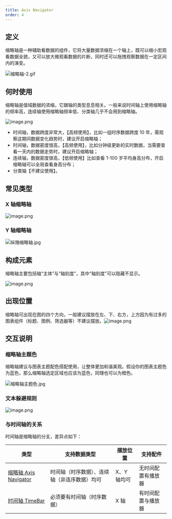 ```yaml
---
title: Axis Navigator
order: 4
---
```


## 定义

缩略轴是一种辅助看数据的组件，它将大量数据浓缩在一个轴上，既可以缩小宏观看数据全貌，又可以放大微观看数据的片断，同时还可以拖拽观察数据在一定区间内的演变。

![缩略轴-2.gif](https://gw.alipayobjects.com/mdn/rms_a8a5bf/afts/img/A*h04bRqD8dvwAAAAAAAAAAAAAARQnAQ)

## 何时使用

缩略轴是值域数据的浓缩，它跟轴的类型息息相关。一般来说时间轴上使用缩略轴的频率高，连续轴使用缩略轴频率低、分类轴几乎不会用到缩略轴。

![image.png](https://gw.alipayobjects.com/mdn/rms_a8a5bf/afts/img/A*Gtm7Q5gqGr4AAAAAAAAAAAAAARQnAQ#align=left&display=inline&height=273&margin=%5Bobject%20Object%5D&name=image.png&originHeight=546&originWidth=1710&size=46284&status=done&style=none&width=855)

- 时间轴，数据跨度非常大，【高频使用】，比如一组时序数据跨度 10 年，需观察这期间数据变化趋势时，建议开启缩略轴；
- 时间轴，数据密度很高，【高频使用】，比如分钟级更新的实时数据，当需要查看一天内的数据走势时，建议开启缩略轴；
- 连续轴，数据密度很高，【低频使用】比如查看 1-100 岁平均身高分布，开启缩略轴可以全局查看身高分布；
- 分类轴【不建议使用】。

## 常见类型

### X 轴缩略轴

![image.png](https://gw.alipayobjects.com/mdn/rms_a8a5bf/afts/img/A*oqboQImwt4AAAAAAAAAAAAAAARQnAQ#align=left&display=inline&height=166&margin=%5Bobject%20Object%5D&name=image.png&originHeight=166&originWidth=1160&size=50382&status=done&style=none&width=1160)

### Y 轴缩略轴

![纵赂缩略轴.jpg](https://gw.alipayobjects.com/mdn/rms_a8a5bf/afts/img/A*0TtIQIB9zMYAAAAAAAAAAAAAARQnAQ#align=left&display=inline&height=532&margin=%5Bobject%20Object%5D&name=%E7%BA%B5%E8%B5%82%E7%BC%A9%E7%95%A5%E8%BD%B4.jpg&originHeight=532&originWidth=1242&size=97364&status=done&style=none&width=1242)

## 构成元素

缩略轴主要包括轴“主体”与“轴刻度”，其中“轴刻度”可以隐藏不显示。

![image.png](https://gw.alipayobjects.com/mdn/rms_a8a5bf/afts/img/A*iPZNTazNXNYAAAAAAAAAAAAAARQnAQ#align=left&display=inline&height=216&margin=%5Bobject%20Object%5D&name=image.png&originHeight=216&originWidth=1120&size=76714&status=done&style=none&width=1120)

## 出现位置

缩略轴可出现在图的四个方向，一般建议摆放在左、下、右方，上方因为有过多的图表组件（标题、图例、筛选器等）不建议摆放。![image.png](https://gw.alipayobjects.com/mdn/rms_a8a5bf/afts/img/A*jVIkRZCo7j8AAAAAAAAAAAAAARQnAQ#align=left&display=inline&height=406&margin=%5Bobject%20Object%5D&name=image.png&originHeight=406&originWidth=913&size=143288&status=done&style=none&width=913)

## 交互说明

### 缩略轴主题色

缩略轴建议与图表主题配色搭配使用，让整体更加和谐美观。假设你的图表主题色为蓝色，那么缩略轴选定区域也应该为蓝色，同理也可以为橙色。

![缩略轴主题色.jpg](https://gw.alipayobjects.com/mdn/rms_a8a5bf/afts/img/A*LdLOSZ-uWswAAAAAAAAAAAAAARQnAQ#align=left&display=inline&height=428&margin=%5Bobject%20Object%5D&name=%E7%BC%A9%E7%95%A5%E8%BD%B4%E4%B8%BB%E9%A2%98%E8%89%B2.jpg&originHeight=428&originWidth=1884&size=48190&status=done&style=none&width=1884)

### 文本躲避规则

![image.png](https://gw.alipayobjects.com/mdn/rms_a8a5bf/afts/img/A*aW0qT5R2RC4AAAAAAAAAAAAAARQnAQ#align=left&display=inline&height=706&margin=%5Bobject%20Object%5D&name=image.png&originHeight=706&originWidth=1884&size=333364&status=done&style=none&width=1884)

### 与时间轴的关系

时间轴是缩略轴的分支，差异点如下：

| 类型 | 支持数据类型 | 摆放位置 | 支持配件 |
| --- | --- | --- | --- |
| [缩略轴 Axis Navigator](https://yuque.antfin.com/antv/operation/rcuc1x) | 时间轴（时序数据）、连续轴（非连序数据）均可 | X、Y 轴均可 | 无时间配置有播放器 |
| [时间轴 TimeBar](https://yuque.antfin.com/antv/operation/srn89v/) | 必须要有时间轴（时序数据） | X 轴 | 有时间配置与播放器 |
